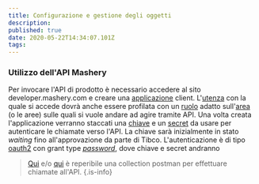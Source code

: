 ```yaml
---
title: Configurazione e gestione degli oggetti
description: 
published: true
date: 2020-05-22T14:34:07.101Z
tags: 
---
```


### Utilizzo dell'API Mashery

Per invocare l'API di prodotto è necessario accedere al sito developer.mashery.com e creare una [applicazione](/integration/tibcomashery/intro#applicazione) client. L'[utenza](/integration/tibcomashery/intro#utente) con la quale si accede dovrà anche essere profilata con un [ruolo](/integration/tibcomashery/intro#ruolo) adatto sull'[area](/integration/tibcomashery/intro#area) (o le aree) sulle quali si vuole andare ad agire tramite API.
Una volta creata l'applicazione verranno staccati una [chiave](/integration/tibcomashery/intro#chiave) e un [secret](/integration/tibcomashery/intro#secret) da usare per autenticare le chiamate verso l'API. La chiave sarà inizialmente in stato *waiting* fino all'approvazione da parte di Tibco.
L'autenticazione è di tipo [oauth2](/integration/tibcomashery/features#oauth2) con grant type [*password*](https://www.oauth.com/oauth2-servers/access-tokens/password-grant/), dove chiave e secret andranno

>[Qui](https://documenter.getpostman.com/view/4885521/RzfcKqGJ?version=latest) e/o [qui](/mashery/mashery_api.postman_collection.json) è reperibile una collection postman per effettuare chiamate all'API.
{.is-info}
